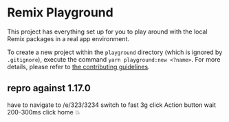 # Remix Playground

This project has everything set up for you to play around with the local Remix packages in a real app environment.

To create a new project within the `playground` directory (which is ignored by `.gitignore`), execute the command `yarn playground:new <?name>`. For more details, please refer to [the contributing guidelines](https://remix.run/pages/contributing).

## repro against 1.17.0
have to navigate to /e/323/3234
switch to fast 3g
click Action button
wait 200-300ms
click home
:boom:
